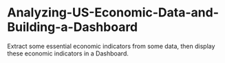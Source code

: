 # Analyzing-US-Economic-Data-and-Building-a-Dashboard
Extract some essential economic indicators from some data, then display these economic indicators in a Dashboard.
